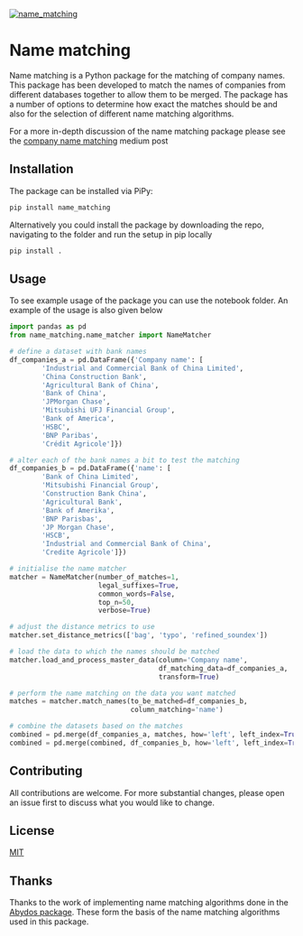 [![name_matching](https://github.com/DeNederlandscheBank/name_matching/actions/workflows/python-app.yml/badge.svg?branch=main)](https://github.com/DeNederlandscheBank/name_matching/actions/workflows/python-app.yml)

# Name matching

Name matching is a Python package for the matching of company names. This package has been developed to match the names of companies from different databases together to allow them to be merged. The package has a number of options to determine how exact the matches should be and also for the selection of different name matching algorithms.

For a more in-depth discussion of the name matching package please see the [company name matching](https://medium.com/dnb-data-science-hub/company-name-matching-6a6330710334) medium post


## Installation

The package can be installed via PiPy:

```bash
pip install name_matching
```

Alternatively you could install the package by downloading the repo, navigating to the folder and run the setup in pip locally

```bash
pip install .
```

## Usage

To see example usage of the package you can use the notebook folder. An example of the usage is also given below
```python
import pandas as pd
from name_matching.name_matcher import NameMatcher

# define a dataset with bank names
df_companies_a = pd.DataFrame({'Company name': [
        'Industrial and Commercial Bank of China Limited',
        'China Construction Bank',
        'Agricultural Bank of China',
        'Bank of China',
        'JPMorgan Chase',
        'Mitsubishi UFJ Financial Group',
        'Bank of America',
        'HSBC',
        'BNP Paribas',
        'Crédit Agricole']})

# alter each of the bank names a bit to test the matching
df_companies_b = pd.DataFrame({'name': [
        'Bank of China Limited',
        'Mitsubishi Financial Group',
        'Construction Bank China',
        'Agricultural Bank',
        'Bank of Amerika',
        'BNP Parisbas',
        'JP Morgan Chase',
        'HSCB',
        'Industrial and Commercial Bank of China',
        'Credite Agricole']})

# initialise the name matcher
matcher = NameMatcher(number_of_matches=1, 
                      legal_suffixes=True, 
                      common_words=False, 
                      top_n=50, 
                      verbose=True)

# adjust the distance metrics to use
matcher.set_distance_metrics(['bag', 'typo', 'refined_soundex'])

# load the data to which the names should be matched
matcher.load_and_process_master_data(column='Company name',
                                     df_matching_data=df_companies_a, 
                                     transform=True)

# perform the name matching on the data you want matched
matches = matcher.match_names(to_be_matched=df_companies_b, 
                              column_matching='name')

# combine the datasets based on the matches
combined = pd.merge(df_companies_a, matches, how='left', left_index=True, right_on='match_index')
combined = pd.merge(combined, df_companies_b, how='left', left_index=True, right_index=True)

```

## Contributing
All contributions are welcome. For more substantial changes, please open an issue first to discuss what you would like to change.

## License
[MIT](https://choosealicense.com/licenses/mit/)

## Thanks
Thanks to the work of implementing name matching algorithms done in the [Abydos package](https://github.com/chrislit/abydos). These form the basis of the name matching algorithms used in this package.